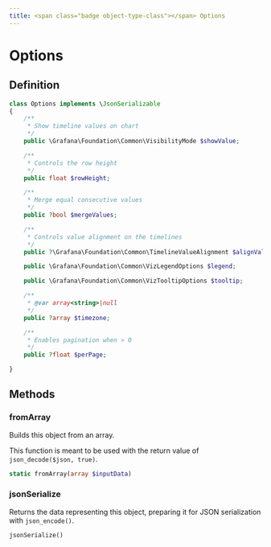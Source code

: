 ```yaml
---
title: <span class="badge object-type-class"></span> Options
---
```

# <span class="badge object-type-class"></span> Options

## Definition

```php
class Options implements \JsonSerializable
{
    /**
     * Show timeline values on chart
     */
    public \Grafana\Foundation\Common\VisibilityMode $showValue;

    /**
     * Controls the row height
     */
    public float $rowHeight;

    /**
     * Merge equal consecutive values
     */
    public ?bool $mergeValues;

    /**
     * Controls value alignment on the timelines
     */
    public ?\Grafana\Foundation\Common\TimelineValueAlignment $alignValue;

    public \Grafana\Foundation\Common\VizLegendOptions $legend;

    public \Grafana\Foundation\Common\VizTooltipOptions $tooltip;

    /**
     * @var array<string>|null
     */
    public ?array $timezone;

    /**
     * Enables pagination when > 0
     */
    public ?float $perPage;

}
```
## Methods

### <span class="badge object-method"></span> fromArray

Builds this object from an array.

This function is meant to be used with the return value of `json_decode($json, true)`.

```php
static fromArray(array $inputData)
```

### <span class="badge object-method"></span> jsonSerialize

Returns the data representing this object, preparing it for JSON serialization with `json_encode()`.

```php
jsonSerialize()
```

